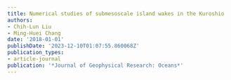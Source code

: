 ```yaml
---
title: Numerical studies of submesoscale island wakes in the Kuroshio
authors:
- Chih-Lun Liu
- Ming-Huei Chang
date: '2018-01-01'
publishDate: '2023-12-10T01:07:55.860068Z'
publication_types:
- article-journal
publication: '*Journal of Geophysical Research: Oceans*'
---
```

